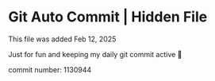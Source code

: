 # Git Auto Commit | Hidden File

This file was added Feb 12, 2025

Just for fun and keeping my daily git commit active 🤪

commit number: 1130944

